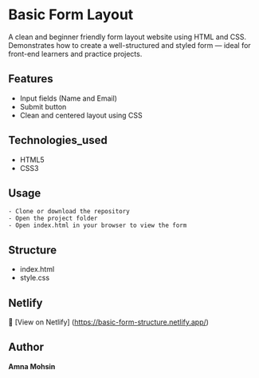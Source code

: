 # Basic Form Layout

A clean and beginner friendly form layout website using HTML and CSS. Demonstrates how to create a well-structured and styled form — ideal for front-end learners and practice projects.

## Features

  - Input fields (Name and Email)
  - Submit button
  - Clean and centered layout using CSS

## Technologies_used

  - HTML5
  - CSS3

## Usage

    - Clone or download the repository
    - Open the project folder
    - Open index.html in your browser to view the form

## Structure

  - index.html
  - style.css

## Netlify 

🔗 [View on Netlify] (https://basic-form-structure.netlify.app/)

## Author

**Amna Mohsin**

